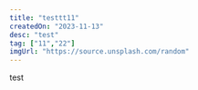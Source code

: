 ```yaml
---
title: "testtt11"
createdOn: "2023-11-13"
desc: "test"
tag: ["11","22"]
imgUrl: "https://source.unsplash.com/random"
---
```


test